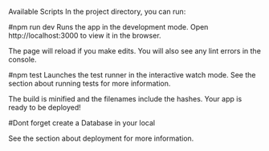 Available Scripts
In the project directory, you can run:

#npm run dev
Runs the app in the development mode.
Open http://localhost:3000 to view it in the browser.

The page will reload if you make edits.
You will also see any lint errors in the console.

#npm test
Launches the test runner in the interactive watch mode.
See the section about running tests for more information.

The build is minified and the filenames include the hashes.
Your app is ready to be deployed!

#Dont forget create a Database in your local

See the section about deployment for more information.
